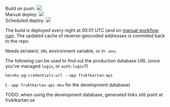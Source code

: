 
Build on push: ![](https://github.com/fruktkartan/fruktsam/workflows/Build%20(and%20deploy)/badge.svg?branch=master&event=push)  
Manual deploy: ![](https://github.com/fruktkartan/fruktsam/workflows/Build%20(and%20deploy)/badge.svg?branch=master&event=workflow_dispatch)  
Scheduled deploy: ![](https://github.com/fruktkartan/fruktsam/workflows/Build%20(and%20deploy)/badge.svg?branch=master&event=schedule)  

The build is deployed every night at 00:01 UTC (and on [manual workflow run](https://github.com/fruktkartan/fruktsam/actions?query=workflow%3A%22Build+%28and+deploy%29%22)).
The updated cache of reverse-geocoded addresses is commited back to the repo.

Needs `DATABASE_URL` environment variable, or in `.env`.

The following can be used to find out the production database URL (once you've managed
`login`, or `auth:login`?)

```
heroku pg:credentials:url --app fruktkartan-api
```

(`--app fruktkartan-api-dev` for the development database)

TODO: when using the development database, generated links still point at
fruktkartan.se
